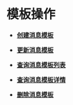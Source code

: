 # 模板操作<a name="topic_300000011"></a>

 

-   **[创建消息模板](创建消息模板.md)**  

-   **[更新消息模板](更新消息模板.md)**  

-   **[查询消息模板列表](查询消息模板列表.md)**  

-   **[查询消息模板详情](查询消息模板详情.md)**  

-   **[删除消息模板](删除消息模板.md)**  


